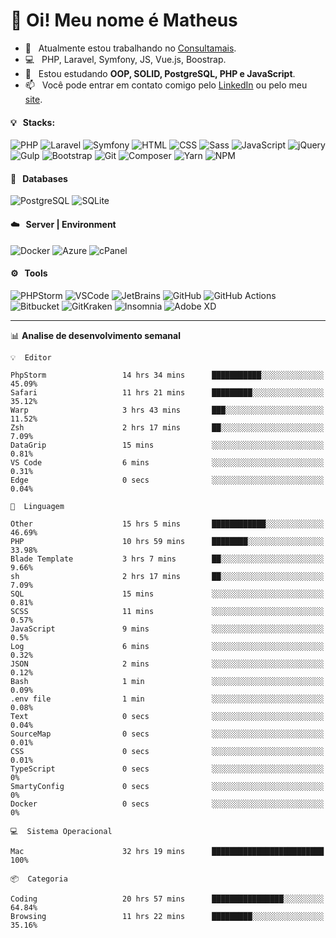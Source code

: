# 👋 Oi! Meu nome é Matheus

- 🔭 &nbsp; Atualmente estou trabalhando no [Consultamais](https://consultamais.com.br/).
- 💻 &nbsp; PHP, Laravel, Symfony, JS, Vue.js, Boostrap.
- 🌱 &nbsp; Estou estudando **OOP, SOLID, PostgreSQL, PHP e JavaScript**.
- 📫 &nbsp; Você pode entrar em contato comigo pelo [LinkedIn](https://www.linkedin.com/in/matheuscamargoxavier/) ou pelo meu [site](https://matheuscamargo.co).

#### 💡 &nbsp; Stacks:
![PHP](https://img.shields.io/badge/-PHP-777BB4?&logo=php&logoColor=FFFFFF)
![Laravel](https://img.shields.io/badge/-Laravel-FF2D20?&logo=laravel&logoColor=FFFFFF)
![Symfony](https://img.shields.io/badge/-Symfony-000000?&logo=symfony&logoColor=FFFFFF)
![HTML](https://img.shields.io/badge/-HTML-E34F26?&logo=html5&logoColor=FFFFFF)
![CSS](https://img.shields.io/badge/-CSS-1572B6?&logo=css3&logoColor=FFFFFF)
![Sass](https://img.shields.io/badge/-Sass-CC6699?&logo=sass&logoColor=FFFFFF)
![JavaScript](https://img.shields.io/badge/-JavaScript-F7DF1E?&logo=javascript&logoColor=FFFFFF)
![jQuery](https://img.shields.io/badge/-jQuery-0769AD?&logo=jquery&logoColor=FFFFFF)
![Gulp](https://img.shields.io/badge/-Gulp-CF4647?&logo=gulp&logoColor=FFFFFF)
![Bootstrap](https://img.shields.io/badge/-Bootstrap-7952B3?&logo=bootstrap&logoColor=FFFFFF)
![Git](https://img.shields.io/badge/-Git-F05032?&logo=git&logoColor=FFFFFF)
![Composer](https://img.shields.io/badge/-Composer-885630?&logo=composer&logoColor=FFFFFF)
![Yarn](https://img.shields.io/badge/-Yarn-2C8EBB?&logo=yarn&logoColor=FFFFFF)
![NPM](https://img.shields.io/badge/-npm-CB3837?&logo=npm&logoColor=FFFFFF)

#### 💾 &nbsp; Databases
![PostgreSQL](https://img.shields.io/badge/-PostgreSQL-336791?&logo=PostgreSQL&logoColor=FFFFFF)
![SQLite](https://img.shields.io/badge/-SQLite-003B57?&logo=SQLite&logoColor=FFFFFF)

#### ☁️ &nbsp; Server | Environment
![Docker](https://img.shields.io/badge/-Docker-2496ED?&logo=docker&logoColor=FFFFFF)
![Azure](https://img.shields.io/badge/-Azure-0089D6?&logo=microsoft%20azure&logoColor=FFFFFF)
![cPanel](https://img.shields.io/badge/-cPanel-FF6C2C?&logo=cpanel&logoColor=FFFFFF)

#### ⚙️ &nbsp; Tools
![PHPStorm](https://img.shields.io/badge/-PHPStorm-000000?&logo=PHPStorm&logoColor=FFFFFF)
![VSCode](https://img.shields.io/badge/-VSCode-007ACC?&logo=Visual%20Studio%20Code&logoColor=FFFFFF) 
![JetBrains](https://img.shields.io/badge/-JetBrains-000000?&logo=jetbrains&logoColor=FFFFFF) 
![GitHub](https://img.shields.io/badge/-GitHub-181717?&logo=github&logoColor=FFFFFF) 
![GitHub Actions](https://img.shields.io/badge/-GitHub%20Actions-181717?&logo=GitHub%20Actions&logoColor=FFFFFF) 
![Bitbucket](https://img.shields.io/badge/-Bitbucket-0052CC?&logo=bitbucket&logoColor=FFFFFF)
![GitKraken](https://img.shields.io/badge/-GitKraken-179287?&logo=GitKraken&logoColor=FFFFFF)
![Insomnia](https://img.shields.io/badge/-Insomnia-5849BE?&logo=Insomnia&logoColor=FFFFFF)
![Adobe XD](https://img.shields.io/badge/-Adobe%20XD-FF61F6?&logo=adobe%20xd&logoColor=FFFFFF) 
_______

📊  **Analise de desenvolvimento semanal**
```text
💡  Editor

PhpStorm                 14 hrs 34 mins      ███████████░░░░░░░░░░░░░░     45.09%
Safari                   11 hrs 21 mins      █████████░░░░░░░░░░░░░░░░     35.12%
Warp                     3 hrs 43 mins       ███░░░░░░░░░░░░░░░░░░░░░░     11.52%
Zsh                      2 hrs 17 mins       ██░░░░░░░░░░░░░░░░░░░░░░░      7.09%
DataGrip                 15 mins             ░░░░░░░░░░░░░░░░░░░░░░░░░      0.81%
VS Code                  6 mins              ░░░░░░░░░░░░░░░░░░░░░░░░░      0.31%
Edge                     0 secs              ░░░░░░░░░░░░░░░░░░░░░░░░░      0.04%
```
```text
💬  Linguagem

Other                    15 hrs 5 mins       ████████████░░░░░░░░░░░░░     46.69%
PHP                      10 hrs 59 mins      ████████░░░░░░░░░░░░░░░░░     33.98%
Blade Template           3 hrs 7 mins        ██░░░░░░░░░░░░░░░░░░░░░░░      9.66%
sh                       2 hrs 17 mins       ██░░░░░░░░░░░░░░░░░░░░░░░      7.09%
SQL                      15 mins             ░░░░░░░░░░░░░░░░░░░░░░░░░      0.81%
SCSS                     11 mins             ░░░░░░░░░░░░░░░░░░░░░░░░░      0.57%
JavaScript               9 mins              ░░░░░░░░░░░░░░░░░░░░░░░░░       0.5%
Log                      6 mins              ░░░░░░░░░░░░░░░░░░░░░░░░░      0.32%
JSON                     2 mins              ░░░░░░░░░░░░░░░░░░░░░░░░░      0.12%
Bash                     1 min               ░░░░░░░░░░░░░░░░░░░░░░░░░      0.09%
.env file                1 min               ░░░░░░░░░░░░░░░░░░░░░░░░░      0.08%
Text                     0 secs              ░░░░░░░░░░░░░░░░░░░░░░░░░      0.04%
SourceMap                0 secs              ░░░░░░░░░░░░░░░░░░░░░░░░░      0.01%
CSS                      0 secs              ░░░░░░░░░░░░░░░░░░░░░░░░░      0.01%
TypeScript               0 secs              ░░░░░░░░░░░░░░░░░░░░░░░░░         0%
SmartyConfig             0 secs              ░░░░░░░░░░░░░░░░░░░░░░░░░         0%
Docker                   0 secs              ░░░░░░░░░░░░░░░░░░░░░░░░░         0%
```
```text
💻  Sistema Operacional

Mac                      32 hrs 19 mins      █████████████████████████       100%
```
```text
📦  Categoria

Coding                   20 hrs 57 mins      ████████████████░░░░░░░░░     64.84%
Browsing                 11 hrs 22 mins      █████████░░░░░░░░░░░░░░░░     35.16%
```
